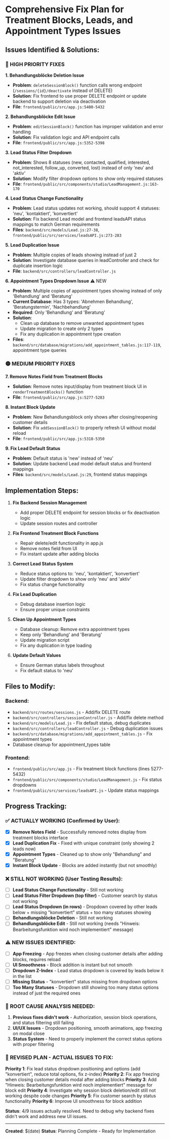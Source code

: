 # Comprehensive Fix Plan for Treatment Blocks, Leads, and Appointment Types Issues

## Issues Identified & Solutions:

### 🔴 HIGH PRIORITY FIXES

**1. Behandlungsblöcke Deletion Issue**
- **Problem**: `deleteSessionBlock()` function calls wrong endpoint (`/sessions/{id}/deactivate` instead of DELETE)
- **Solution**: Fix frontend to use proper DELETE endpoint or update backend to support deletion via deactivation
- **File**: `frontend/public/src/app.js:5400-5432`

**2. Behandlungsblöcke Edit Issue** 
- **Problem**: `editSessionBlock()` function has improper validation and error handling
- **Solution**: Fix validation logic and API endpoint calls
- **File**: `frontend/public/src/app.js:5352-5398`

**3. Lead Status Filter Dropdown**
- **Problem**: Shows 8 statuses (new, contacted, qualified, interested, not_interested, follow_up, converted, lost) instead of only 'neu' and 'aktiv'
- **Solution**: Modify filter dropdown options to show only required statuses
- **File**: `frontend/public/src/components/studio/LeadManagement.js:163-170`

**4. Lead Status Change Functionality**
- **Problem**: Lead status updates not working, should support 4 statuses: 'neu', 'kontaktiert', 'konvertiert'
- **Solution**: Fix backend Lead model and frontend leadsAPI status mappings to match German requirements
- **Files**: `backend/src/models/Lead.js:27-38`, `frontend/public/src/services/leadsAPI.js:273-283`

**5. Lead Duplication Issue**
- **Problem**: Multiple copies of leads showing instead of just 2
- **Solution**: Investigate database queries in leadController and check for duplicate insertion logic
- **File**: `backend/src/controllers/leadController.js`

**6. Appointment Types Dropdown Issue** ⚠️ NEW
- **Problem**: Multiple copies of appointment types showing instead of only 'Behandlung' and 'Beratung'
- **Current Database**: Has 3 types: 'Abnehmen Behandlung', 'Beratungstermin', 'Nachbehandlung'
- **Required**: Only 'Behandlung' and 'Beratung'
- **Solution**: 
  - Clean up database to remove unwanted appointment types
  - Update migration to create only 2 types
  - Fix any duplication in appointment type creation
- **Files**: `backend/src/database/migrations/add_appointment_tables.js:117-119`, appointment type queries

### 🟡 MEDIUM PRIORITY FIXES

**7. Remove Notes Field from Treatment Blocks**
- **Solution**: Remove notes input/display from treatment block UI in `renderTreatmentBlocks()` function
- **File**: `frontend/public/src/app.js:5277-5283`

**8. Instant Block Update**
- **Problem**: New Behandlungsblock only shows after closing/reopening customer details
- **Solution**: Fix `addSessionBlock()` to properly refresh UI without modal reload
- **File**: `frontend/public/src/app.js:5318-5350`

**9. Fix Lead Default Status**
- **Problem**: Default status is 'new' instead of 'neu'
- **Solution**: Update backend Lead model default status and frontend mappings
- **Files**: `backend/src/models/Lead.js:29`, frontend status mappings

## Implementation Steps:

1. **Fix Backend Session Management**
   - Add proper DELETE endpoint for session blocks or fix deactivation logic
   - Update session routes and controller

2. **Fix Frontend Treatment Block Functions** 
   - Repair delete/edit functionality in app.js
   - Remove notes field from UI
   - Fix instant update after adding blocks

3. **Correct Lead Status System**
   - Reduce status options to: 'neu', 'kontaktiert', 'konvertiert' 
   - Update filter dropdown to show only 'neu' and 'aktiv'
   - Fix status change functionality

4. **Fix Lead Duplication**
   - Debug database insertion logic
   - Ensure proper unique constraints

5. **Clean Up Appointment Types**
   - Database cleanup: Remove extra appointment types
   - Keep only 'Behandlung' and 'Beratung' 
   - Update migration script
   - Fix any duplication in type loading

6. **Update Default Values**
   - Ensure German status labels throughout
   - Fix default status to 'neu'

## Files to Modify:

### Backend:
- `backend/src/routes/sessions.js` - Add/fix DELETE route
- `backend/src/controllers/sessionController.js` - Add/fix delete method  
- `backend/src/models/Lead.js` - Fix default status, debug duplicates
- `backend/src/controllers/leadController.js` - Debug duplication issues
- `backend/src/database/migrations/add_appointment_tables.js` - Fix appointment types
- Database cleanup for appointment_types table

### Frontend:
- `frontend/public/src/app.js` - Fix treatment block functions (lines 5277-5432)
- `frontend/public/src/components/studio/LeadManagement.js` - Fix status dropdowns
- `frontend/public/src/services/leadsAPI.js` - Update status mappings

## Progress Tracking:

### ✅ **ACTUALLY WORKING** (Confirmed by User):
- [x] **Remove Notes Field** - Successfully removed notes display from treatment blocks interface
- [x] **Lead Duplication Fix** - Fixed with unique constraint (only showing 2 leads now)
- [x] **Appointment Types** - Cleaned up to show only "Behandlung" and "Beratung"
- [x] **Instant Block Update** - Blocks are added instantly (but not smoothly)

### ❌ **STILL NOT WORKING** (User Testing Results):
- [ ] **Lead Status Change Functionality** - Still not working
- [ ] **Lead Status Filter Dropdown (top filter)** - Customer search by status not working
- [ ] **Lead Status Dropdown (in rows)** - Dropdown covered by other leads below + missing "konvertiert" status + too many statuses showing
- [ ] **Behandlungsblöcke Deletion** - Still not working
- [ ] **Behandlungsblöcke Edit** - Still not working (needs "Hinweis: Bearbeitungsfunktion wird noch implementiert" message)

### ⚠️ **NEW ISSUES IDENTIFIED**:
- [ ] **App Freezing** - App freezes when closing customer details after adding blocks, requires reload
- [ ] **UI Smoothness** - Block addition is instant but not smooth
- [ ] **Dropdown Z-Index** - Lead status dropdown is covered by leads below it in the list
- [ ] **Missing Status** - "konvertiert" status missing from dropdown options
- [ ] **Too Many Statuses** - Dropdown still showing too many status options instead of just the required ones

### 🔧 **ROOT CAUSE ANALYSIS NEEDED**:
1. **Previous fixes didn't work** - Authorization, session block operations, and status filtering still failing
2. **UI/UX Issues** - Dropdown positioning, smooth animations, app freezing on modal close
3. **Status System** - Need to properly implement the correct status options with proper filtering

### 🎯 **REVISED PLAN - ACTUAL ISSUES TO FIX**:
**Priority 1**: Fix lead status dropdown positioning and options (add "konvertiert", reduce total options, fix z-index)
**Priority 2**: Fix app freezing when closing customer details modal after adding blocks
**Priority 3**: Add "Hinweis: Bearbeitungsfunktion wird noch implementiert" message for block edit
**Priority 4**: Investigate why session block deletion/edit still not working despite code changes
**Priority 5**: Fix customer search by status functionality
**Priority 6**: Improve UI smoothness for block addition

**Status**: 4/9 issues actually resolved. Need to debug why backend fixes didn't work and address new UI issues.

---

**Created**: $(date)
**Status**: Planning Complete - Ready for Implementation